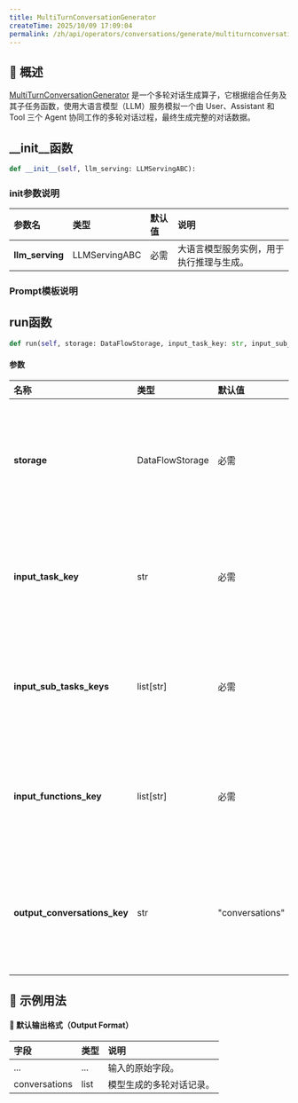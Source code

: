 ```yaml
---
title: MultiTurnConversationGenerator
createTime: 2025/10/09 17:09:04
permalink: /zh/api/operators/conversations/generate/multiturnconversationgenerator/
---
```


## 📘 概述
[MultiTurnConversationGenerator]() 是一个多轮对话生成算子，它根据组合任务及其子任务函数，使用大语言模型（LLM）服务模拟一个由 User、Assistant 和 Tool 三个 Agent 协同工作的多轮对话过程，最终生成完整的对话数据。

## __init__函数
```python
def __init__(self, llm_serving: LLMServingABC):
```
### init参数说明
| 参数名 | 类型 | 默认值 | 说明 |
| :------------------ | :-------------- | :---------------------------- | :------------------------------ |
| **llm_serving** | LLMServingABC | 必需 | 大语言模型服务实例，用于执行推理与生成。 |

### Prompt模板说明

## run函数
```python
def run(self, storage: DataFlowStorage, input_task_key: str, input_sub_tasks_keys: list[str], input_functions_key: list[str], output_conversations_key: str = "conversations"):
```
#### 参数
| 名称 | 类型 | 默认值 | 说明 |
| :------------- | :---------------- | :---------------- | :----------------- |
| **storage** | DataFlowStorage | 必需 | 数据流存储实例，负责读取与写入数据。 |
| **input_task_key** | str | 必需 | 输入列名，对应组合任务字段。 |
| **input_sub_tasks_keys** | list[str] | 必需 | 输入列名列表，对应子任务字段。 |
| **input_functions_key** | list[str] | 必需 | 输入列名，对应子任务函数字段。 |
| **output_conversations_key** | str | "conversations" | 输出列名，对应生成的多轮对话字段。 |

## 🧠 示例用法

#### 🧾 默认输出格式（Output Format）
| 字段 | 类型 | 说明 |
| :-------------- | :---- | :---------- |
| ... | ... | 输入的原始字段。 |
| conversations | list | 模型生成的多轮对话记录。 |
